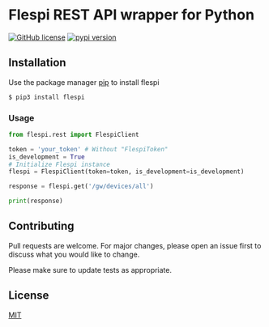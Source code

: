 # Flespi REST API wrapper for Python
[![GitHub license](https://img.shields.io/badge/license-MIT-blue.svg)](https://gitlab.com/goldenm-software/open-source-libraries/flespi-python/blob/master/LICENSE) [![pypi version](https://badge.fury.io/py/flespi.svg)](https://pypi.org/project/flespi/)

## Installation
Use the package manager [pip](https://pypi.org/) to install flespi

```bash
$ pip3 install flespi
```

### Usage
```python
from flespi.rest import FlespiClient

token = 'your_token' # Without "FlespiToken"
is_development = True
# Initialize Flespi instance
flespi = FlespiClient(token=token, is_development=is_development)

response = flespi.get('/gw/devices/all')

print(response)
```

## Contributing
Pull requests are welcome. For major changes, please open an issue first to discuss what you would like to change.

Please make sure to update tests as appropriate.

## License
[MIT](https://choosealicense.com/licenses/mit/)
